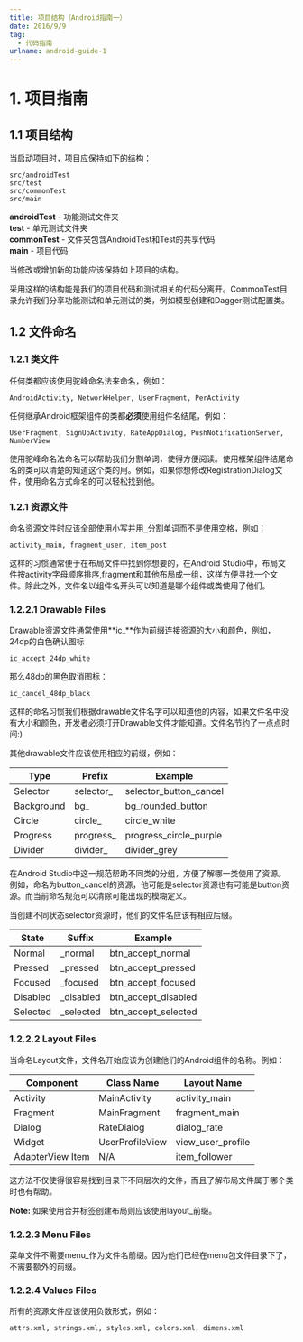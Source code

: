 ```yaml
---
title: 项目结构（Android指南一）
date: 2016/9/9
tag:
  - 代码指南
urlname: android-guide-1
---
```


# 1\. 项目指南

## 1.1 项目结构

当启动项目时，项目应保持如下的结构：

```
src/androidTest
src/test
src/commonTest
src/main
```

**androidTest** - 功能测试文件夹<br>
**test** - 单元测试文件夹<br>
**commonTest** - 文件夹包含AndroidTest和Test的共享代码<br>
**main** - 项目代码

当修改或增加新的功能应该保持如上项目的结构。

采用这样的结构能是我们的项目代码和测试相关的代码分离开。CommonTest目录允许我们分享功能测试和单元测试的类，例如模型创建和Dagger测试配置类。

## 1.2 文件命名

### 1.2.1 类文件

任何类都应该使用驼峰命名法来命名，例如：

```
AndroidActivity, NetworkHelper, UserFragment, PerActivity
```

任何继承Android框架组件的类都**必须**使用组件名结尾，例如：

```
UserFragment, SignUpActivity, RateAppDialog, PushNotificationServer, NumberView
```

使用驼峰命名法命名可以帮助我们分割单词，使得方便阅读。使用框架组件结尾命名的类可以清楚的知道这个类的用。例如，如果你想修改RegistrationDialog文件，使用命名方式命名的可以轻松找到他。

### 1.2.1 资源文件

命名资源文件时应该全部使用小写并用`_`分割单词而不是使用空格，例如：

```
activity_main, fragment_user, item_post
```

这样的习惯通常便于在布局文件中找到你想要的，在Android Studio中，布局文件按activity字母顺序排序,fragment和其他布局成一组，这样方便寻找一个文件。除此之外，文件名以组件名开头可以知道是哪个组件或类使用了他们。

### 1.2.2.1 Drawable Files

Drawable资源文件通常使用**ic_**作为前缀连接资源的大小和颜色，例如，24dp的白色确认图标

```
ic_accept_24dp_white
```

那么48dp的黑色取消图标：

```
ic_cancel_48dp_black
```

这样的命名习惯我们根据drawable文件名字可以知道他的内容，如果文件名中没有大小和颜色，开发者必须打开Drawable文件才能知道。文件名节约了一点点时间:)

其他drawable文件应该使用相应的前缀，例如：

Type       | Prefix    | Example
---------- | --------- | ----------------------
Selector   | selector_ | selector_button_cancel
Background | bg_       | bg_rounded_button
Circle     | circle_   | circle_white
Progress   | progress_ | progress_circle_purple
Divider    | divider_  | divider_grey

在Android Studio中这一规范帮助不同类的分组，方便了解哪一类使用了资源。例如，命名为button_cancel的资源，他可能是selector资源也有可能是button资源。而当前命名规范可以清除可能出现的模糊定义。

当创建不同状态selector资源时，他们的文件名应该有相应后缀。

State    | Suffix    | Example
-------- | --------- | -------------------
Normal   | _normal   | btn_accept_normal
Pressed  | _pressed  | btn_accept_pressed
Focused  | _focused  | btn_accept_focused
Disabled | _disabled | btn_accept_disabled
Selected | _selected | btn_accept_selected

### 1.2.2.2 Layout Files

当命名Layout文件，文件名开始应该为创建他们的Android组件的名称。例如：

Component        | Class Name      | Layout Name
---------------- | --------------- | -----------------
Activity         | MainActivity    | activity_main
Fragment         | MainFragment    | fragment_main
Dialog           | RateDialog      | dialog_rate
Widget           | UserProfileView | view_user_profile
AdapterView Item | N/A             | item_follower

这方法不仅使得很容易找到目录下不同层次的文件，而且了解布局文件属于哪个类时也有帮助。

**Note:** 如果使用合并标签创建布局则应该使用layout_前缀。

### 1.2.2.3 Menu Files

菜单文件不需要menu_作为文件名前缀。因为他们已经在menu包文件目录下了，不需要额外的前缀。

### 1.2.2.4 Values Files

所有的资源文件应该使用负数形式，例如：

```
attrs.xml, strings.xml, styles.xml, colors.xml, dimens.xml
```
